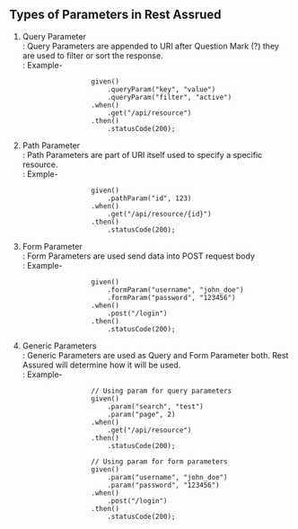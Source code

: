 Types of Parameters in Rest Assrued    
------------------------------------     
1. Query Parameter    
: Query Parameters are appended to URI after Question Mark (?)  they are used to filter or sort the response.    
: Example-  
                     
                        given()  
                            .queryParam("key", "value")  
                            .queryParam("filter", "active")  
                        .when()  
                            .get("/api/resource")  
                        .then()  
                            .statusCode(200);  
     
    
2. Path Parameter  
: Path Parameters are part of URI itself used to specify a specific resource.   
: Exmple-

                        given()
                            .pathParam("id", 123)
                        .when()
                            .get("/api/resource/{id}")
                        .then()
                            .statusCode(200);


3. Form Parameter    
: Form Parameters are used send data into POST request body   
: Example-  

                        given()  
                            .formParam("username", "john_doe")  
                            .formParam("password", "123456")  
                        .when()  
                            .post("/login")  
                        .then()  
                            .statusCode(200);  
      
  
4. Generic Parameters   
: Generic Parameters are used as Query and Form Parameter both. Rest Assured will determine how it will be used.  
: Example-  

                        // Using param for query parameters  
                        given()  
                            .param("search", "test")  
                            .param("page", 2)  
                        .when()  
                            .get("/api/resource")  
                        .then()  
                            .statusCode(200);  
              
                        // Using param for form parameters  
                        given()  
                            .param("username", "john_doe")  
                            .param("password", "123456")  
                        .when()  
                            .post("/login")  
                        .then()  
                            .statusCode(200);  
        
